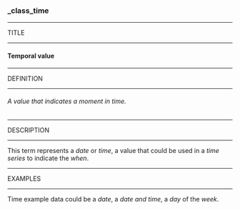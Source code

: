 ### _class_time



------
TITLE

------

#### Temporal value



------
DEFINITION

------

###### A value that indicates a moment in time.



------
DESCRIPTION

------

This term represents a *date* or *time*, a value that could be used in a *time series* to indicate the *when*.



------
EXAMPLES

------

Time example data could be a *date*, a *date and time*, a *day* of the *week*.